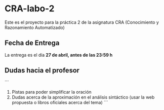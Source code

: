 # CRA-labo-2

Este es el proyecto para la práctica 2 de la asignatura CRA (Conocimiento y Razonamiento Automatizado)


## Fecha de Entrega

La entrega es el día **27 de abril, antes de las 23:59 h**


## Dudas hacia el profesor
´´´
1. Pistas para poder simplificar la oración
2. Dudas acerca de la aproximación en el análisis sintáctico (usar la web propuesta o libros oficiales acerca del tema)
´´´